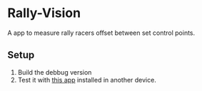 # Rally-Vision

A app to measure rally racers offset between set control points.

## Setup

1. Build the debbug version
2. Test it with [this app](https://play.google.com/store/apps/details?id=jp.side2.apps.btterm&rdid=jp.side2.apps.btterm) installed in another device.
